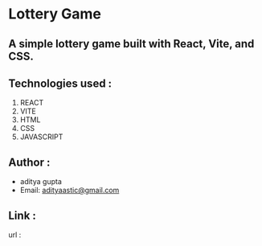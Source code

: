 # Lottery Game

## A simple lottery game built with React, Vite, and CSS.

## Technologies used :
   1. REACT
   2. VITE
   3. HTML
   4. CSS
   5. JAVASCRIPT

## Author :
   - aditya gupta
   - Email: adityaastic@gmail.com

## Link :
   url : 